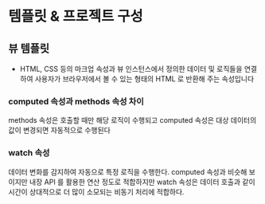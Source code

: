 # 템플릿 & 프로젝트 구성

## 뷰 템플릿

- HTML, CSS 등의 마크업 속성과 뷰 인스턴스에서 정의한 데이터 및 로직들을 연결하여 사용자가 브라우저에서 볼 수 있는 형태의 HTML 로 반환해 주는 속성입니다 

  

### computed 속성과 methods 속성 차이

methods 속성은 호출할 때만 해당 로직이 수행되고 computed 속성은 대상 데이터의 값이 변경되면 자동적으로 수행된다 



### watch 속성

데이터 변화를 감지하여 자동으로 특정 로직을 수행한다. computed 속성과 비슷해 보이지만 내장 API 를 활용한 연산 정도로 적합하지만 watch 속성은 데이터 호출과 같이 시간이 상대적으로 더 많이 소모되는 비동기 처리에 적합하다.